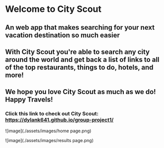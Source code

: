 # Welcome to City Scout
## An web app that makes searching for your next vacation destination so much easier

## With City Scout you're able to search any city around the world and get back a list of links to all of the top restaurants, things to do, hotels, and more!

## We hope you love City Scout as much as we do! Happy Travels!

### Click this link to check out City Scout: https://dylank641.github.io/group-project1/

![image](./assets/images/home page.png)


![image](./assets/images/results page.png)